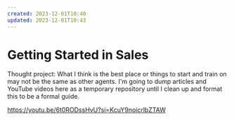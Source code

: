 ```yaml
---
created: 2023-12-01T10:40
updated: 2023-12-01T10:43
---
```

# Getting Started in Sales 
Thought project: What I think is the best place or things to start and train on may not be the same as other agents. I'm going to dump articles and YouTube videos here as a temporary repository until I clean up and format this to be a formal guide.

https://youtu.be/6t0RODssHvU?si=KcuY9noicrlbZTAW


